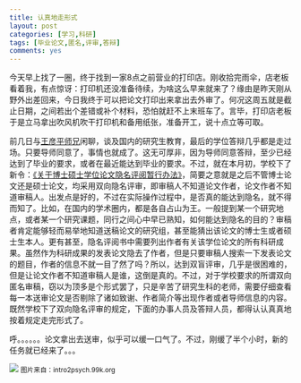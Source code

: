 ```yaml
---
title: 认真地走形式
layout: post
categories: [学习,科研]
tags: [毕业论文,匿名,评审,答辩]
comments: yes
---
```


今天早上找了一圈，终于找到一家8点之前营业的打印店。刚收拾完雨伞，店老板看着我，有点惊讶：打印机还没准备待续，为啥这么早来就来了？缘由是昨天刚从野外出差回来，今日我终于可以把论文打印出来拿出去外审了。何况这周五就是截止日期，之间若出个差错或补个材料，恐怕就赶不上末班车了。言毕，打印店老板于是立马拿出吹风机吹干打印机和备用纸张，准备开工，说十点立等可取。

前几日与[王彦平师兄](http://mypage.zju.edu.cn/wangyp_214)闲聊，谈及国内的研究生教育，最后的学位答辩几乎都是走过场。只要导师同意了，事情也就成了。这无可厚非，因为导师同意答辩，至少已经达到了毕业的要求，或者在最近能达到毕业的要求。不过，就在本月初，学校下了新令：[《关于博士硕士学位论文隐名评阅暂行办法》](http://grs.zju.edu.cn/News/html/grs/xwsqjgf/xwsq/xwsq_tz/2014-06-04/281-20140604145806.html)，简要之意就是之后不管博士论文还是硕士论文，均采用双向隐名评审，即审稿人不知道论文作者，论文作者不知道审稿人。出发点是好的，不过在实际操作过程中，是否真的能达到隐名，就不得而知了。比如，在国内的学术圈内，都是各自占山为王。一般提到某一个研究地点，或者某一个研究课题，同行之间心中早已熟知，如何能达到隐名的目的？审稿者肯定能够轻而易举地知道送稿论文的研究组，甚至能猜出该论文的博士生或者硕士生本人。更有甚至，隐名评阅书中需要列出作者有关该学位论文的所有科研成果。虽然作为科研成果的发表论文隐去了作者，但是只要审稿人搜索一下发表论文的题目，作者的信息不就一目了然了吗？所以，达到双盲评审，几乎是很困难的，但是让论文作者不知道审稿人是谁，这倒是真的。不过，对于学校要求的所谓双向匿名审稿，窃以为顶多是个形式罢了，只是辛苦了研究生科的老师，需要仔细查看每一本送审论文是否剔除了诸如致谢、作者简介等出现作者或者导师信息的内容。既然学校下了双向隐名评审的规定，下面的办事人员及答辩人员，都得认认真真地按着规定走完形式了。

呼。。。。。。论文拿出去送审，似乎可以缓一口气了。不过，刚缓了半个小时，新的任务就已经来了。。。

![](http://sixf.org/files/images/2014/06/single-double-blind.gif)
<small>图片来自：intro2psych.99k.org</small>